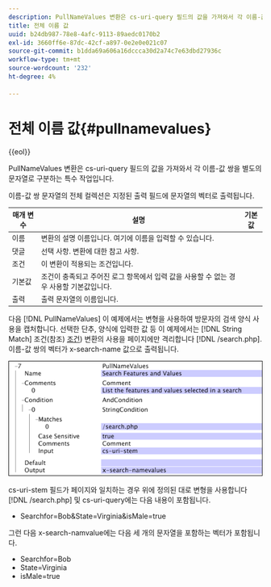 ```yaml
---
description: PullNameValues 변환은 cs-uri-query 필드의 값을 가져와서 각 이름-값 쌍을 별도의 문자열로 구분하는 특수 작업입니다.
title: 전체 이름 값
uuid: b24db987-78e8-4afc-9113-89aedc0170b2
exl-id: 3660ff6e-87dc-42cf-a897-0e2e0e021c07
source-git-commit: b1dda69a606a16dccca30d2a74c7e63dbd27936c
workflow-type: tm+mt
source-wordcount: '232'
ht-degree: 4%

---
```


# 전체 이름 값{#pullnamevalues}

{{eol}}

PullNameValues 변환은 cs-uri-query 필드의 값을 가져와서 각 이름-값 쌍을 별도의 문자열로 구분하는 특수 작업입니다.

이름-값 쌍 문자열의 전체 컬렉션은 지정된 출력 필드에 문자열의 벡터로 출력됩니다.

| 매개 변수 | 설명 | 기본값 |
|---|---|---|
| 이름 | 변환의 설명 이름입니다. 여기에 이름을 입력할 수 있습니다. |  |
| 댓글 | 선택 사항. 변환에 대한 참고 사항. |  |
| 조건 | 이 변환이 적용되는 조건입니다. |  |
| 기본값 | 조건이 충족되고 주어진 로그 항목에서 입력 값을 사용할 수 없는 경우 사용할 기본값입니다. |  |
| 출력 | 출력 문자열의 이름입니다. |  |

다음 [!DNL PullNameValues] 이 예제에서는 변형을 사용하여 방문자의 검색 양식 사용을 캡처합니다. 선택한 단추, 양식에 입력한 값 등 이 예제에서는 [!DNL String Match] 조건(참조) [조건](../../../../../home/c-dataset-const-proc/c-conditions/c-abt-cond.md)) 변환의 사용을 페이지에만 격리합니다 [!DNL /search.php]. 이름-값 쌍의 벡터가 x-search-name 값으로 출력됩니다.

![](assets/cfg_TransformationType_PullNameValues.png)

cs-uri-stem 필드가 페이지와 일치하는 경우 위에 정의된 대로 변형을 사용합니다 [!DNL /search.php] 및 cs-uri-query에는 다음 내용이 포함됩니다.

* Searchfor=Bob&amp;State=Virginia&amp;isMale=true

그런 다음 x-search-namvalue에는 다음 세 개의 문자열을 포함하는 벡터가 포함됩니다.

* Searchfor=Bob
* State=Virginia
* isMale=true
